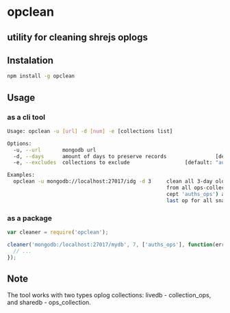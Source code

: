 # opclean

## utility for cleaning shrejs oplogs

## Instalation

```bash
npm install -g opclean
```

## Usage

### as a cli tool

```bash
Usage: opclean -u [url] -d [num] -e [collections list]

Options:
  -u, --url       mongodb url                                         [required]
  -d, --days      amount of days to preserve records                [default: 7]
  -e, --excludes  collections to exclude                  [default: "auths_ops"]

Examples:
  opclean -u mongodb://localhost:27017/idg -d 3     clean all 3-day old records 
                                                    from all ops-collections (ex
                                                    cept 'auths_ops') and except 
                                                    last op for all snapshots
```          
               
### as a package

``` js
var cleaner = require('opclean');

cleaner('mongodb:/localhost:27017/mydb', 7, ['auths_ops'], function(err, results){
  // ...
});
```
                                  
## Note

The tool works with two types oplog collections: livedb - collection_ops, and 
sharedb - ops_collection. 